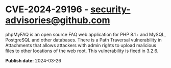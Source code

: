 # CVE-2024-29196 - security-advisories@github.com

phpMyFAQ is an open source FAQ web application for PHP 8.1+ and MySQL, PostgreSQL and other databases. There is a Path Traversal vulnerability in Attachments that allows attackers with admin rights to upload malicious files to other locations of the web root. This vulnerability is fixed in 3.2.6.

**Publish date:** 2024-03-26
